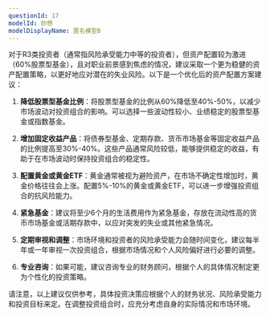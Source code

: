```yaml
---
questionId: 17
modelId: 妙想
modelDisplayName: 匿名模型B
---
```

对于R3类投资者（通常指风险承受能力中等的投资者），但资产配置较为激进（60%股票型基金），且对职业前景感到焦虑的情况，建议采取一个更为稳健的资产配置策略，以更好地应对潜在的失业风险。以下是一个优化后的资产配置方案建议：

1. **降低股票型基金比例**：将股票型基金的比例从60%降低至40%-50%，以减少市场波动对投资组合的影响。可以选择一些波动性较小、业绩稳定的股票型基金或指数基金。
    
2. **增加固定收益产品**：将债券型基金、定期存款、货币市场基金等固定收益产品的比例提高至30%-40%。这些产品通常风险较低，能够提供稳定的收益，有助于在市场波动时保持投资组合的稳定性。
    
3. **配置黄金或黄金ETF**：黄金通常被视为避险资产，在市场不确定性增加时，黄金价格往往会上涨。配置5%-10%的黄金或黄金ETF，可以进一步增强投资组合的抗风险能力。
    
4. **紧急基金**：建议将至少6个月的生活费用作为紧急基金，存放在流动性高的货币市场基金或活期存款中，以应对突发的失业或其他紧急情况。
    
5. **定期审视和调整**：市场环境和投资者的风险承受能力会随时间变化，建议每半年或一年审视一次投资组合，根据市场情况和个人风险偏好进行必要的调整。
    
6. **专业咨询**：如果可能，建议咨询专业的财务顾问，根据个人的具体情况制定更为个性化的投资策略。
    

请注意，以上建议仅供参考，具体投资决策应根据个人的财务状况、风险承受能力和投资目标来定。在调整投资组合时，应充分考虑自身的实际情况和市场环境。